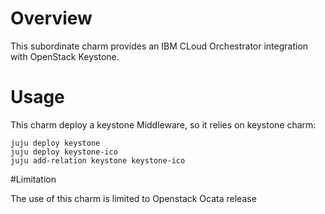 # Overview

This subordinate charm provides an IBM CLoud Orchestrator integration with
OpenStack Keystone.


# Usage

This charm deploy a keystone Middleware, so it relies on keystone charm:

    juju deploy keystone
    juju deploy keystone-ico
    juju add-relation keystone keystone-ico

#Limitation

The use of this charm is limited to Openstack Ocata release